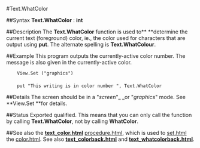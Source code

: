
#Text.WhatColor

##Syntax
**Text.WhatColor** : **int**



##Description
The **Text.WhatColor** function is used to** **determine the current text (foreground) color, ie., the color used for characters that are output using **put**. The alternate spelling is **Text.WhatColour**.



##Example
This program outputs the currently-active color number. The  message is also given in the currently-active color.


        View.Set ("graphics")
        
        put "This writing is in color number ", Text.WhatColor
##Details
The screen should be in a "_screen_"_ _or "_graphics_" mode. See **View.Set **for details.



##Status
Exported qualified.
This means that you can only call the function by calling **Text.WhatColor**, not by calling **WhatColor**.



##See also
the **[text_color.html](Text.Color)** [procedure.html](procedure), which is used to [set.html](set) the [color.html](color). See also **[text_colorback.html](Text.ColorBack)** and **[text_whatcolorback.html](Text.WhatColorBack)**.


